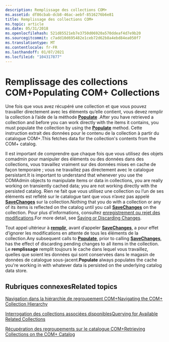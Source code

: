 ```yaml
---
description: Remplissage des collections COM+
ms.assetid: df86cbab-dcb8-46ac-aebf-8516276b6e81
title: Remplissage des collections COM+
ms.topic: article
ms.date: 05/31/2018
ms.openlocfilehash: 521d85521eb7e3750d06920a570ddeaf4d7e9b20
ms.sourcegitcommit: c7add10d695482e1ceb72d62b8a4ebd84ea050f7
ms.translationtype: MT
ms.contentlocale: fr-FR
ms.lasthandoff: 01/07/2021
ms.locfileid: "104317877"
---
```

# <a name="populating-com-collections"></a><span data-ttu-id="60026-103">Remplissage des collections COM+</span><span class="sxs-lookup"><span data-stu-id="60026-103">Populating COM+ Collections</span></span>

<span data-ttu-id="60026-104">Une fois que vous avez récupéré une collection et que vous pouvez travailler directement avec les éléments qu’elle contient, vous devez remplir la collection à l’aide de la méthode [**Populate**](/windows/desktop/api/ComAdmin/nf-comadmin-icatalogcollection-populate) .</span><span class="sxs-lookup"><span data-stu-id="60026-104">After you have retrieved a collection and before you can work directly with the items it contains, you must populate the collection by using the [**Populate**](/windows/desktop/api/ComAdmin/nf-comadmin-icatalogcollection-populate) method.</span></span> <span data-ttu-id="60026-105">Cette instruction extrait des données pour le contenu de la collection à partir du catalogue COM+.</span><span class="sxs-lookup"><span data-stu-id="60026-105">This fetches data for the collection's contents from the COM+ catalog.</span></span>

<span data-ttu-id="60026-106">Il est important de comprendre que chaque fois que vous utilisez des objets comadmin pour manipuler des éléments ou des données dans des collections, vous travaillez vraiment sur des données mises en cache de façon temporaire ; vous ne travaillez pas directement avec le catalogue persistant.</span><span class="sxs-lookup"><span data-stu-id="60026-106">It is important to understand that whenever you use the COMAdmin objects to manipulate items or data in collections, you are really working on transiently cached data; you are not working directly with the persisted catalog.</span></span> <span data-ttu-id="60026-107">Rien ne fait que vous utilisez une collection ou l’un de ses éléments est reflété sur le catalogue tant que vous n’avez pas appelé [**SaveChanges**](/windows/desktop/api/ComAdmin/nf-comadmin-icatalogcollection-savechanges) sur la collection.</span><span class="sxs-lookup"><span data-stu-id="60026-107">Nothing that you do with a collection or any of its items is reflected on the catalog until you call [**SaveChanges**](/windows/desktop/api/ComAdmin/nf-comadmin-icatalogcollection-savechanges) on the collection.</span></span> <span data-ttu-id="60026-108">Pour plus d’informations, consultez [enregistrement ou rejet des modifications](saving-or-discarding-changes.md).</span><span class="sxs-lookup"><span data-stu-id="60026-108">For more detail, see [Saving or Discarding Changes](saving-or-discarding-changes.md).</span></span>

<span data-ttu-id="60026-109">Tout appel ultérieur à [**remplir**](/windows/desktop/api/ComAdmin/nf-comadmin-icatalogcollection-populate), avant d’appeler [**SaveChanges**](/windows/desktop/api/ComAdmin/nf-comadmin-icatalogcollection-savechanges), a pour effet d’ignorer les modifications en attente de tous les éléments de la collection.</span><span class="sxs-lookup"><span data-stu-id="60026-109">Any subsequent calls to [**Populate**](/windows/desktop/api/ComAdmin/nf-comadmin-icatalogcollection-populate), prior to calling [**SaveChanges**](/windows/desktop/api/ComAdmin/nf-comadmin-icatalogcollection-savechanges), has the effect of discarding pending changes to all items in the collection.</span></span> <span data-ttu-id="60026-110">Le **remplissage** remplit toujours le cache dans lequel vous travaillez, quelles que soient les données qui sont conservées dans le magasin de données de catalogue sous-jacent.</span><span class="sxs-lookup"><span data-stu-id="60026-110">**Populate** always populates the cache you're working in with whatever data is persisted on the underlying catalog data store.</span></span>

## <a name="related-topics"></a><span data-ttu-id="60026-111">Rubriques connexes</span><span class="sxs-lookup"><span data-stu-id="60026-111">Related topics</span></span>

<dl> <dt>

[<span data-ttu-id="60026-112">Navigation dans la hiérarchie de regroupement COM+</span><span class="sxs-lookup"><span data-stu-id="60026-112">Navigating the COM+ Collection Hierarchy</span></span>](navigating-the-com--collection-hierarchy.md)
</dt> <dt>

[<span data-ttu-id="60026-113">Interrogation des collections associées disponibles</span><span class="sxs-lookup"><span data-stu-id="60026-113">Querying for Available Related Collections</span></span>](querying-for-available-related-collections.md)
</dt> <dt>

[<span data-ttu-id="60026-114">Récupération des regroupements sur le catalogue COM+</span><span class="sxs-lookup"><span data-stu-id="60026-114">Retrieving Collections on the COM+ Catalog</span></span>](retrieving-collections-on-the-com--catalog.md)
</dt> </dl>

 

 



